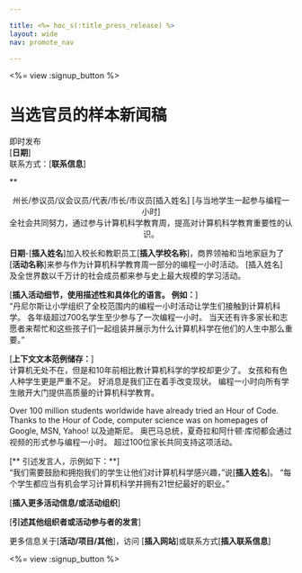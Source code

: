 ```yaml
---

title: <%= hoc_s(:title_press_release) %>
layout: wide
nav: promote_nav

---
```


<%= view :signup_button %>

# 当选官员的样本新闻稿

即时发布  
[**日期**]  
联系方式：[**联系信息**]  
  


**

<center>
  州长/参议员/议会议员/代表/市长/市议员[插入姓名] [与当地学生一起参与编程一小时]</strong><br /> 全社会共同努力，通过参与计算机科学教育周，提高对计算机科学教育重要性的认识。
</center>

  
  
</p> 

**日期**-[**插入姓名**]加入校长和教职员工[**插入学校名称**]，商界领袖和当地家庭为了 [**活动名称**]来参与作为计算机科学教育周一部分的编程一小时活动。 [插入姓名] 及全世界数以千万计的社会成员都来参与史上最大规模的学习活动。

[**插入活动细节，使用描述性和具体化的语言。 例如：**]  
“丹尼尔斯让小学组织了全校范围内的编程一小时活动让学生们接触到计算机科学。 各年级超过700名学生至少参与了一次编程一小时。 当天还有许多家长和志愿者来帮忙和这些孩子们一起组装并展示为什么计算机科学在他们的人生中那么重要。”

[**上下文文本范例储存：**]  
计算机无处不在，但是和10年前相比教计算机科学的学校却更少了。 女孩和有色人种学生更是严重不足。 好消息是我们正在着手改变现状。 编程一小时向所有学生敞开大门提供高质量的计算机科学教育。

Over 100 million students worldwide have already tried an Hour of Code. Thanks to the Hour of Code, computer science was on homepages of Google, MSN, Yahoo! 以及迪斯尼。 奥巴马总统，夏奇拉和阿什顿·库彻都会通过视频的形式参与编程一小时。 超过100位家长共同支持这项活动。

[** 引述发言人，示例如下：**]  
“我们需要鼓励和拥抱我们的学生让他们对计算机科学感兴趣，”说[**插入姓名**]。 “每个学生都应当有机会学习计算机科学并拥有21世纪最好的职业。”

[**插入更多活动信息/或活动组织**]

[**引述其他组织者或活动参与者的发言**]

更多信息关于[**活动/项目/其他**]，访问 [**插入网站**]或联系方式[**插入联系信息**] 

  
  


<%= view :signup_button %>